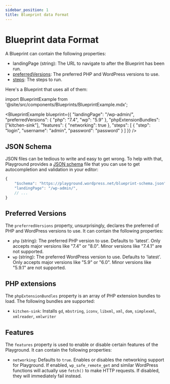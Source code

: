 ```yaml
---
sidebar_position: 1
title: Blueprint data Format
---
```


# Blueprint data Format

A Blueprint can contain the following properties:

-   landingPage (string): The URL to navigate to after the Blueprint has been run.
-   [preferredVersions](#preferred-versions): The preferred PHP and WordPress versions to use.
-   [steps](./05-steps.md): The steps to run.

Here's a Blueprint that uses all of them:

import BlueprintExample from '@site/src/components/Blueprints/BlueprintExample.mdx';

<BlueprintExample blueprint={{
	"landingPage": "/wp-admin/",
	"preferredVersions": {
		"php": "7.4",
		"wp": "5.9"
	},
	"phpExtensionBundles": ["kitchen-sink"],
	"features": {
		"networking": true
	},
	"steps": [
		{
			"step": "login",
			"username": "admin",
			"password": "password"
		}
	]
}} />

## JSON Schema

JSON files can be tedious to write and easy to get wrong. To help with that, Playground provides a [JSON schema](https://playground.wordpress.net/blueprint-schema.json) file that you can use to get autocompletion and validation in your editor:

```js
{
	"$schema": "https://playground.wordpress.net/blueprint-schema.json",
	"landingPage": "/wp-admin/",
	// ...
}
```

## Preferred Versions

The `preferredVersions` property, unsurprisingly, declares the preferred of PHP and WordPress versions to use. It can contain the following properties:

-   `php` (string): The preferred PHP version to use. Defaults to 'latest'. Only accepts major versions like "7.4" or "8.0". Minor versions like "7.4.1" are not supported.
-   `wp` (string): The preferred WordPress version to use. Defaults to 'latest'. Only accepts major versions like "5.9" or "6.0". Minor versions like "5.9.1" are not supported.

## PHP extensions

The `phpExtensionBundles` property is an array of PHP extension bundles to load. The following bundles are supported:

-   `kitchen-sink`: Installs `gd`, `mbstring`, `iconv`, `libxml`, `xml`, `dom`, `simplexml`, `xmlreader`, `xmlwriter`

## Features

The `features` property is used to enable or disable certain features of the Playground. It can contain the following properties:

-   `networking`: Defaults to `true`. Enables or disables the networking support for Playground. If enabled, `wp_safe_remote_get` and similar WordPress functions will actually use `fetch()` to make HTTP requests. If disabled, they will immediately fail instead.
